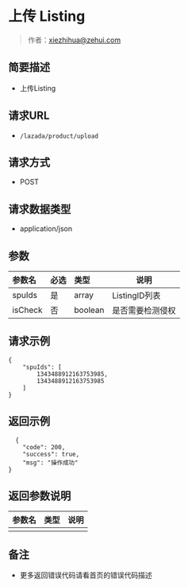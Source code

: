 # 上传 Listing

> 作者：xiezhihua@zehui.com

## 简要描述

- 上传Listing

## 请求URL
- ` /lazada/product/upload `

## 请求方式
- POST

## 请求数据类型
- application/json

## 参数

|参数名|必选|类型|说明|
|:----    |:---|:----- |-----   |
|spuIds |是  |array |ListingID列表   |
|isCheck |否  |boolean |是否需要检测侵权   |

## 请求示例
```
{
    "spuIds": [
		1343488912163753985,
		1343488912163753985
	]
}
```

## 返回示例

```
  {
    "code": 200,
    "success": true,
    "msg": "操作成功"
}
```

## 返回参数说明

|参数名|类型|说明|
|-----|-----|-----|
| |   | |

## 备注

- 更多返回错误代码请看首页的错误代码描述